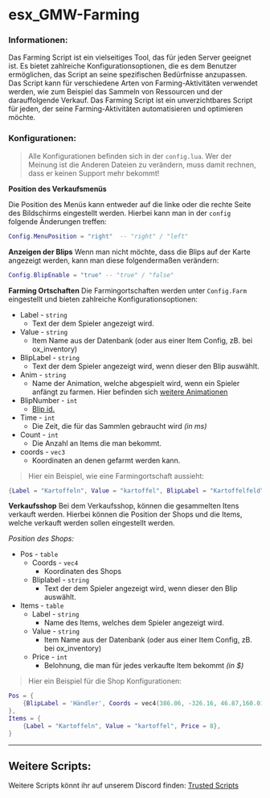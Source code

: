 # esx_GMW-Farming

### Informationen: 

Das Farming Script ist ein vielseitiges Tool, das für jeden Server geeignet ist. Es bietet zahlreiche Konfigurationsoptionen, die es dem Benutzer ermöglichen, das Script an seine spezifischen Bedürfnisse anzupassen. Das Script kann für verschiedene Arten von Farming-Aktivitäten verwendet werden, wie zum Beispiel das Sammeln von Ressourcen und der darauffolgende Verkauf. Das Farming Script ist ein unverzichtbares Script für jeden, der seine Farming-Aktivitäten automatisieren und optimieren möchte.

### Konfigurationen:

> Alle Konfigurationen befinden sich in der `config.lua`. Wer der Meinung ist die Anderen Dateien zu verändern, muss damit rechnen, dass er keinen Support mehr bekommt! 

**Position des Verkaufsmenüs**

Die Position des Menüs kann entweder auf die linke oder die rechte Seite des Bildschirms eingestellt werden. Hierbei kann man in der `config` folgende Änderungen treffen: 
```lua
Config.MenuPosition = "right"  -- "right" / "left"
```

**Anzeigen der Blips**
Wenn man nicht möchte, dass die Blips auf der Karte angezeigt werden, kann man diese folgendermaßen verändern: 
```lua
Config.BlipEnable = "true" -- "true" / "false"  
```

**Farming Ortschaften**
Die Farmingortschaften werden unter `Config.Farm` eingestellt und bieten zahlreiche Konfigurationsoptionen: 

- Label - `string`
    - Text der dem Spieler angezeigt wird. 
- Value - `string`
    - Item Name aus der Datenbank (oder aus einer Item Config, zB. bei ox_inventory)
- BlipLabel - `string`
    - Text der dem Spieler angezeigt wird, wenn dieser den Blip auswählt. 
- Anim - `string`
    - Name der Animation, welche abgespielt wird, wenn ein Spieler anfängt zu farmen. Hier befinden sich [weitere Animationen](https://pastebin.com/6mrYTdQv)
- BlipNumber - `int` 
    - [Blip id.](https://pastebin.com/6mrYTdQv)
- Time - `int` 
    - Die Zeit, die für das Sammlen gebraucht wird *(in ms)*
- Count - `int`
    - Die Anzahl an Items die man bekommt. 
- coords - `vec3`
    - Koordinaten an denen gefarmt werden kann. 

> Hier ein Beispiel, wie eine Farmingortschaft aussieht: 
```lua
{Label = "Kartoffeln", Value = "kartoffel", BlipLabel = "Kartoffelfeld", Anim = "world_human_gardener_plant", BlipNumber = 208, Time = 20000, Count = 5, coords = vector3(1956.4, 4797.42, 43.62)},
```

**Verkaufsshop**
Bei dem Verkaufsshop, können die gesammelten Itens verkauft werden. Hierbei können die Position der Shops und die Items, welche verkauft werden sollen eingestellt werden. 

*Position des Shops:*

- Pos - `table`
    - Coords - `vec4`
        - Koordinaten des Shops
    - Bliplabel - `string`
        - Text der dem Spieler angezeigt wird, wenn dieser den Blip auswählt. 
- Items - `table`
    - Label - `string`
        - Name des Items, welches dem Spieler angezeigt wird. 
    - Value - `string`
        - Item Name aus der Datenbank (oder aus einer Item Config, zB. bei ox_inventory)
    - Price - `int`
        - Belohnung, die man für jedes verkaufte Item bekommt *(in $)*

> Hier ein Beispiel für die Shop Konfigurationen: 
```lua
Pos = {
    {BlipLabel = 'Händler', Coords = vec4(386.06, -326.16, 46.87,160.01)}, 
}, 
Items = {              
    {Label = "Kartoffeln", Value = "kartoffel", Price = 8},	
}
```

---

## Weitere Scripts: 

Weitere Scripts könnt ihr auf unserem Discord finden: [Trusted Scripts](https://discord.gg/hmmM89nCdX) 

